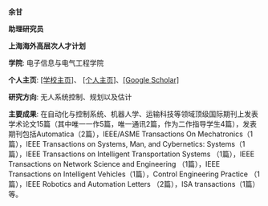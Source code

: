 **余甘**

**助理研究员**

**上海海外高层次人才计划**

**学院**: 电子信息与电气工程学院

**个人主页**: [[学校主页]](https://ssse.sjtu.edu.cn/Data/Info/518)、 [[个人主页]](https://theganyu.github.io)、[[Google Scholar]](https://scholar.google.com/citations?user=VPc2mpcAAAAJ&hl=en)

**研究方向**: 无人系统控制、规划以及估计

**主要成果**: 
在自动化与控制系统、机器人学、运输科技等领域顶级国际期刊上发表学术论文15篇（其中唯一一作5篇，唯一通讯2篇，作为二作指导学生4篇），发表期刊包括Automatica（2篇），IEEE/ASME Transactions On Mechatronics（1篇），IEEE Transactions on Systems, Man, and Cybernetics: Systems（1篇），IEEE Transactions on Intelligent Transportation Systems （1篇），IEEE Transactions on Network Science and Engineering （1篇），IEEE Transactions on Intelligent Vehicles（1篇），Control Engineering Practice （1篇），IEEE Robotics and Automation Letters （2篇），ISA transactions（1篇）等。
